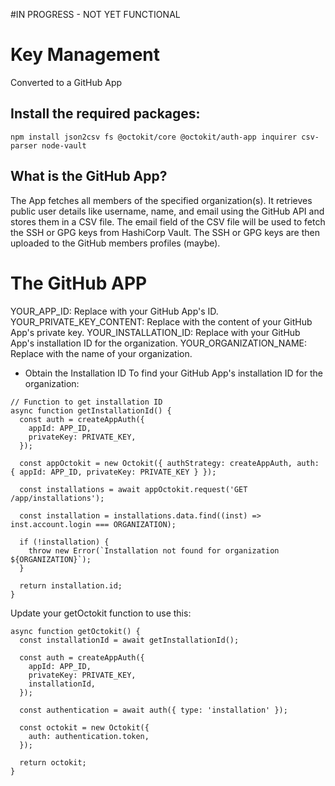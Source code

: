 #IN PROGRESS - NOT YET FUNCTIONAL

# Key Management
Converted to a GitHub App

## Install the required packages:
`npm install json2csv fs @octokit/core @octokit/auth-app inquirer csv-parser node-vault`

## What is the GitHub App?
The App fetches all members of the specified organization(s).
It retrieves public user details like username, name, and email using the GitHub API and stores them in a CSV file.
The email field of the CSV file will be used to fetch the SSH or GPG keys from HashiCorp Vault.
The SSH or GPG keys are then uploaded to the GitHub members profiles (maybe).

# The GitHub APP
YOUR_APP_ID: Replace with your GitHub App's ID.
YOUR_PRIVATE_KEY_CONTENT: Replace with the content of your GitHub App's private key.
YOUR_INSTALLATION_ID: Replace with your GitHub App's installation ID for the organization.
YOUR_ORGANIZATION_NAME: Replace with the name of your organization.

- Obtain the Installation ID
To find your GitHub App's installation ID for the organization:

```
// Function to get installation ID
async function getInstallationId() {
  const auth = createAppAuth({
    appId: APP_ID,
    privateKey: PRIVATE_KEY,
  });

  const appOctokit = new Octokit({ authStrategy: createAppAuth, auth: { appId: APP_ID, privateKey: PRIVATE_KEY } });

  const installations = await appOctokit.request('GET /app/installations');

  const installation = installations.data.find((inst) => inst.account.login === ORGANIZATION);

  if (!installation) {
    throw new Error(`Installation not found for organization ${ORGANIZATION}`);
  }

  return installation.id;
}
```

Update your getOctokit function to use this:

```
async function getOctokit() {
  const installationId = await getInstallationId();

  const auth = createAppAuth({
    appId: APP_ID,
    privateKey: PRIVATE_KEY,
    installationId,
  });

  const authentication = await auth({ type: 'installation' });

  const octokit = new Octokit({
    auth: authentication.token,
  });

  return octokit;
}
```
